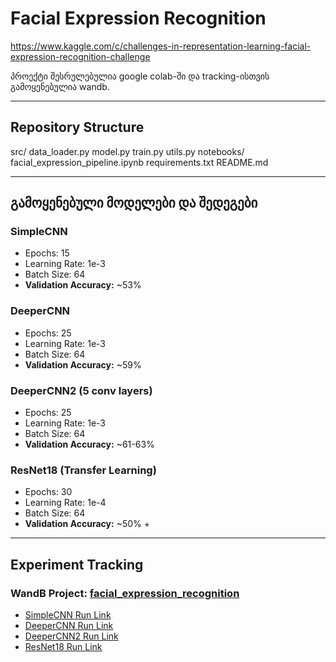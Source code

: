 # Facial Expression Recognition

https://www.kaggle.com/c/challenges-in-representation-learning-facial-expression-recognition-challenge


პროექტი შესრულებულია google colab-ში და tracking-ისთვის გამოყენებულია wandb.

---

## Repository Structure

src/
data_loader.py
model.py
train.py
utils.py
notebooks/
facial_expression_pipeline.ipynb
requirements.txt
README.md


---

## გამოყენებული მოდელები და შედეგები

### SimpleCNN
- Epochs: 15
- Learning Rate: 1e-3
- Batch Size: 64
- **Validation Accuracy:** ~53%

### DeeperCNN
- Epochs: 25
- Learning Rate: 1e-3
- Batch Size: 64
- **Validation Accuracy:** ~59%


###  DeeperCNN2 (5 conv layers)
- Epochs: 25
- Learning Rate: 1e-3
- Batch Size: 64
- **Validation Accuracy:** ~61-63%

###  ResNet18 (Transfer Learning)
- Epochs: 30
- Learning Rate: 1e-4
- Batch Size: 64
- **Validation Accuracy:** ~50% +


---

## Experiment Tracking 

### WandB Project: [facial_expression_recognition](https://wandb.ai/lkata22-free-university-of-tbilisi-/facial_expression_recognition)

- [SimpleCNN Run Link](https://wandb.ai/lkata22-free-university-of-tbilisi-/facial_expression_recognition/runs/lnydryyf?nw=nwuserlkata22)
- [DeeperCNN Run Link](https://wandb.ai/lkata22-free-university-of-tbilisi-/facial_expression_recognition/runs/lsdqx8sn?nw=nwuserlkata22)
- [DeeperCNN2 Run Link](https://wandb.ai/lkata22-free-university-of-tbilisi-/facial_expression_recognition/runs/2k0vgoy6?nw=nwuserlkata22)
- [ResNet18 Run Link](https://wandb.ai/lkata22-free-university-of-tbilisi-/facial_expression_recognition/runs/6mstew2k?nw=nwuserlkata22)


